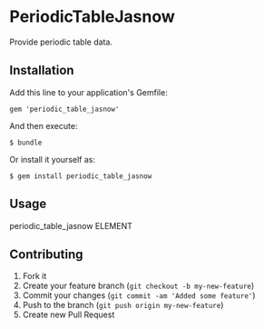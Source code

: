 # PeriodicTableJasnow

Provide periodic table data.

## Installation

Add this line to your application's Gemfile:

    gem 'periodic_table_jasnow'

And then execute:

    $ bundle

Or install it yourself as:

    $ gem install periodic_table_jasnow

## Usage

periodic_table_jasnow ELEMENT

## Contributing

1. Fork it
2. Create your feature branch (`git checkout -b my-new-feature`)
3. Commit your changes (`git commit -am 'Added some feature'`)
4. Push to the branch (`git push origin my-new-feature`)
5. Create new Pull Request

